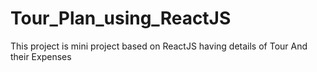 # Tour_Plan_using_ReactJS

This project is mini project based on ReactJS having details of Tour And their Expenses

